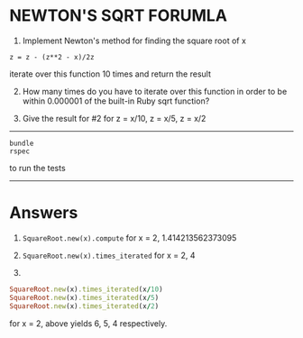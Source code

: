 # NEWTON'S SQRT FORUMLA

1. Implement Newton's method for finding the square root of x

`z = z - (z**2 - x)/2z`

iterate over this function 10 times and return the result

2. How many times do you have to iterate over this function in order to be within 0.000001 of the built-in Ruby sqrt function?

3. Give the result for #2 for z = x/10, z = x/5, z = x/2

---

```
bundle
rspec
```
to run the tests

---

# Answers

1. `SquareRoot.new(x).compute`
for x = 2, 1.414213562373095

2. `SquareRoot.new(x).times_iterated`
for x = 2, 4

3.

```ruby
SquareRoot.new(x).times_iterated(x/10)
SquareRoot.new(x).times_iterated(x/5)
SquareRoot.new(x).times_iterated(x/2)
```

for x = 2,
above yields 6, 5, 4 respectively.
